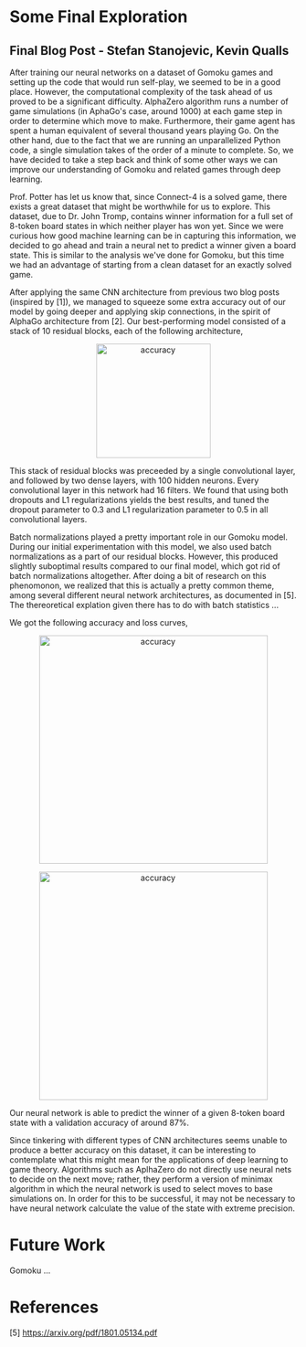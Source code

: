 # Some Final Exploration 
## Final Blog Post - Stefan Stanojevic, Kevin Qualls

After training our neural networks on a dataset of Gomoku games and setting up the code that would run self-play, we seemed to be in a good place. However, the computational complexity of the task ahead of us proved to be a significant difficulty. AlphaZero algorithm runs a number of game simulations (in AphaGo's case, around 1000) at each game step in order to determine which move to make. Furthermore, their game agent has spent a human equivalent of several thousand years playing Go. On the other hand, due to the fact that we are running an unparallelized Python code, a single simulation takes of the order of a minute to complete. So, we have decided to take a step back and think of some other ways we can improve our understanding of Gomoku and related games through deep learning.

Prof. Potter has let us know that, since Connect-4 is a solved game, there exists a great dataset that might be worthwhile for us to explore. This dataset, due to Dr. John Tromp, contains winner information for a full set of 8-token board states in which neither player has won yet. Since we were curious how good machine learning can be in capturing this information, we decided to go ahead and train a neural net to predict a winner given a board state. This is similar to the analysis we've done for Gomoku, but this time we had an advantage of starting from a clean dataset for an exactly solved game. 

After applying the same CNN architecture from previous two blog posts (inspired by [1]), we managed to squeeze some extra accuracy out of our model by going deeper and applying skip connections, in the spirit of AlphaGo architecture from [2]. Our best-performing model consisted of a stack of 10 residual blocks, each of the following architecture,

<p align="center">
<img width="200" alt="accuracy" src="https://user-images.githubusercontent.com/31740043/81613680-e68ed600-93ac-11ea-840a-c94590e37cbc.png">
</p>

This stack of residual blocks was preceeded by a single convolutional layer, and followed by two dense layers, with 100 hidden neurons. Every convolutional layer in this network had 16 filters. We found that using both dropouts and L1 regularizations yields the best results, and tuned the dropout parameter to 0.3 and L1 regularization parameter to 0.5 in all convolutional layers.

Batch normalizations played a pretty important role in our Gomoku model. During our initial experimentation with this model, we also used batch normalizations as a part of our residual blocks. However, this produced slightly suboptimal results compared to our final model, which got rid of batch normalizations altogether. After doing a bit of research on this phenomonon, we realized that this is actually a pretty common theme, among several different neural network architectures, as documented in [5]. The thereoretical explation given there has to do with batch statistics ... 

We got the following accuracy and loss curves,

<p align="center">
<img width="400" alt="accuracy" src="https://user-images.githubusercontent.com/31740043/81614631-53ef3680-93ae-11ea-9396-aed87004b5c0.png">
</p>

<p align="center">
<img width="400" alt="accuracy" src="https://user-images.githubusercontent.com/31740043/81521369-fd81e980-9314-11ea-9beb-9213ecd440a2.png">
</p>

Our neural network is able to predict the winner of a given 8-token board state with a validation accuracy of around 87%. 

Since tinkering with different types of CNN architectures seems unable to produce a better accuracy on this dataset, it can be interesting to contemplate what this might mean for the applications of deep learning to game theory. Algorithms such as AplhaZero do not directly use neural nets to decide on the next move; rather, they perform a version of minimax algorithm in which the neural network is used to select moves to base simulations on. In order for this to be successful, it may not be necessary to have neural network calculate the value of the state with extreme precision.

# Future Work

Gomoku ...

# References

[5] https://arxiv.org/pdf/1801.05134.pdf
